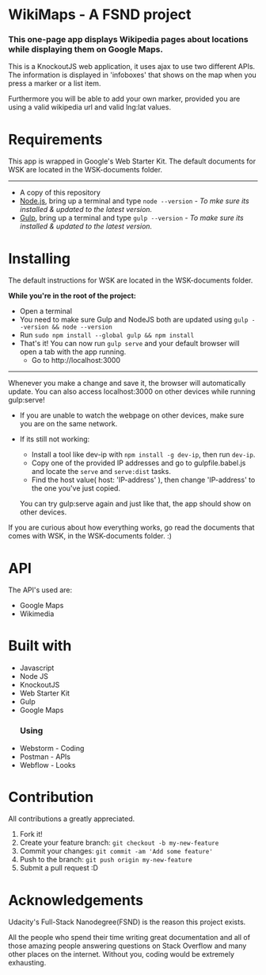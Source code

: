 # WikiMaps - A FSND project
### This one-page app displays Wikipedia pages about locations while displaying them on Google Maps.
This is a KnockoutJS web application, it uses ajax to use two different APIs.
The information is displayed in 'infoboxes' that shows on the map when you press a marker or a list item.


Furthermore you will be able to add your own marker, provided you are using a valid wikipedia url and valid lng:lat values.

# Requirements
This app is wrapped in Google's Web Starter Kit. The default documents for WSK are located in the WSK-documents folder.

---
- A copy of this repository
- [Node.js](https://nodejs.org), bring up a terminal and type `node --version` - _To mke sure its installed & updated to the latest version._
- [Gulp](http://gulpjs.com), bring up a terminal and type `gulp --version` - _To make sure its installed & updated to the latest version._


# Installing
The default instructions for WSK are located in the WSK-documents folder.

**While you're in the root of the project:**
- Open a terminal
- You need to make sure Gulp and NodeJS both are updated using `gulp --version && node --version`
- Run `sudo npm install --global gulp && npm install`
- That's it! You can now run `gulp serve` and your default browser will open a tab with the app running.
  - Go to http://localhost:3000
  
--- 

Whenever you make a change and save it, the browser will automatically update.
You can also access localhost:3000 on other devices while running gulp:serve!
- If you are unable to watch the webpage on other devices, make sure you are on the same network.
- If its still not working:
  - Install a tool like dev-ip with `npm install -g dev-ip`, then run `dev-ip`.
  - Copy one of the provided IP addresses and go to gulpfile.babel.js and locate the `serve` and `serve:dist` tasks.
  - Find the host value( host: 'IP-address' ), then change 'IP-address' to the one you've just copied.
  
  You can try gulp:serve again and just like that, the app should show on other devices.

If you are curious about how everything works, go read the documents that comes with WSK, in the WSK-documents folder. :)

# API

The API's used are:
- Google Maps
- Wikimedia

# Built with
- Javascript
- Node JS
- KnockoutJS
- Web Starter Kit
- Gulp
- Google Maps
  ### Using
- Webstorm - Coding
- Postman - APIs
- Webflow - Looks

# Contribution
All contributions a greatly appreciated.
1. Fork it!
2. Create your feature branch: `git checkout -b my-new-feature`
3. Commit your changes: `git commit -am 'Add some feature'`
4. Push to the branch: `git push origin my-new-feature`
5. Submit a pull request :D

# Acknowledgements
Udacity's Full-Stack Nanodegree(FSND) is the reason this project exists.

All the people who spend their time writing great documentation
and all of those amazing people answering questions on Stack Overflow and many other places on the internet. Without you, coding would be extremely exhausting.
